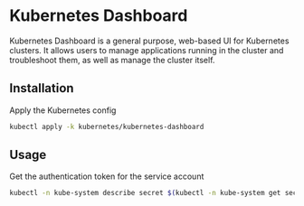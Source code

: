 # Kubernetes Dashboard

Kubernetes Dashboard is a general purpose, web-based UI for Kubernetes clusters. It allows users to manage applications running in the cluster and troubleshoot them, as well as manage the cluster itself.

## Installation

Apply the Kubernetes config
```bash
kubectl apply -k kubernetes/kubernetes-dashboard
```

## Usage

Get the authentication token for the service account
```bash
kubectl -n kube-system describe secret $(kubectl -n kube-system get secret | grep admin | awk '{print $1}')
```